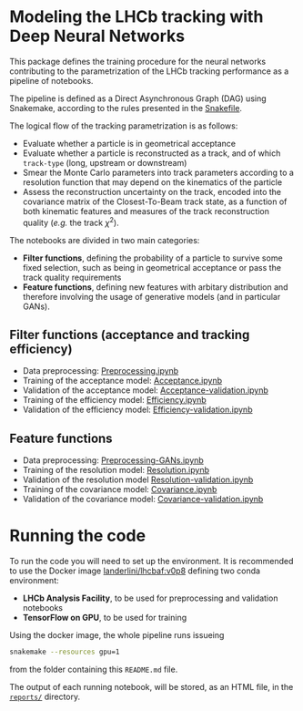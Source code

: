 # Modeling the LHCb tracking with Deep Neural Networks

This package defines the training procedure for the neural networks contributing to the
parametrization of the LHCb tracking performance as a pipeline of notebooks. 

The pipeline is defined as a Direct Asynchronous Graph (DAG) using Snakemake, 
according to the rules presented in the [Snakefile](./Snakefile).

The logical flow of the tracking parametrization is as follows:
 * Evaluate whether a particle is in geometrical acceptance
 * Evaluate whether a particle is reconstructed as a track, and of which 
   `track-type` (long, upstream or downstream)
 * Smear the Monte Carlo parameters into track parameters according to a 
   resolution function that may depend on the kinematics of the particle
 * Assess the reconstruction uncertainty on the track, encoded into the covariance 
   matrix of the Closest-To-Beam track state, as a function of both kinematic 
   features and measures of the track reconstruction quality (*e.g.* the track $\chi^2$).

The notebooks are divided in two main categories: 
 * **Filter functions**, defining the probability of a particle to survive some fixed selection, such as 
     being in geometrical acceptance or pass the track quality requirements 
 * **Feature functions**, defining new features with arbitary distribution and therefore involving the 
     usage of generative models (and in particular GANs).
     
## Filter functions (acceptance and tracking efficiency)
 * Data preprocessing: [Preprocessing.ipynb](./Preprocessing.ipynb)
 * Training of the acceptance model: [Acceptance.ipynb](./Acceptance.ipynb)
 * Validation of the acceptance model: [Acceptance-validation.ipynb](./Acceptance-validation.ipynb)
 * Training of the efficiency model: [Efficiency.ipynb](./Efficiency.ipynb)
 * Validation of the efficiency model: [Efficiency-validation.ipynb](./Efficiency-validation.ipynb)
 
 ## Feature functions
  * Data preprocessing: [Preprocessing-GANs.ipynb](./Preprocessing-GANs.ipynb)
  * Training of the resolution model: [Resolution.ipynb](./Resolution.ipynb)
  * Validation of the resolution model [Resolution-validation.ipynb](./Resolution-validation.ipynb)
  * Training of the covariance model: [Covariance.ipynb](./Covariance.ipynb)
  * Validation of the covariance model: [Covariance-validation.ipynb](./Covariance-validation.ipynb)
  
# Running the code
To run the code you will need to set up the environment. 
It is recommended to use the Docker image [landerlini/lhcbaf:v0p8](https://hub.docker.com/r/landerlini/lhcbaf)
defining two conda environment:
 * **LHCb Analysis Facility**, to be used for preprocessing and validation notebooks
 * **TensorFlow on GPU**, to be used for training
 
Using the docker image, the whole pipeline runs issueing
```bash
snakemake --resources gpu=1
```
from the folder containing this `README.md` file.

The output of each running notebook, will be stored, as an HTML file, in the [`reports/`](./reports) directory.